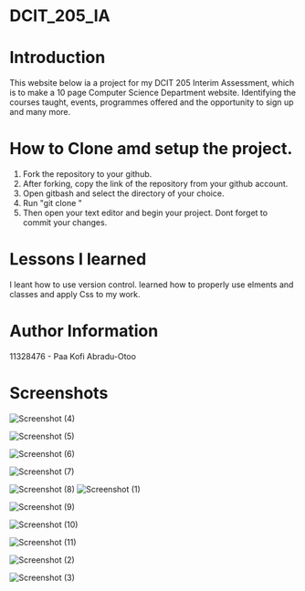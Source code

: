 # DCIT_205_IA
# Introduction
This website below ia a project for my DCIT 205 Interim Assessment, which is to make a 10 page Computer Science Department website. Identifying the courses taught, events, programmes offered and the opportunity to sign up and many more.
# How to Clone amd setup the project.
1. Fork the repository to your github.
2. After forking, copy the link of the repository from your github account.
3. Open gitbash and select the directory of your choice.
4. Run "git clone <url>"
5. Then open your text editor and begin your project. Dont forget to commit your changes.

# Lessons I learned
I leant how to use version control.
learned how to properly use elments and classes and apply Css to my work.

# Author Information
11328476 - Paa Kofi Abradu-Otoo


# Screenshots

![Screenshot (4)](https://github.com/Paakofiao/11328476_DCIT_205/assets/151411212/538dd761-6fc1-4f29-8a82-248db28cb620)

![Screenshot (5)](https://github.com/Paakofiao/11328476_DCIT_205/assets/151411212/ede04cd2-3ea0-4870-8542-8c351c8f2867)

![Screenshot (6)](https://github.com/Paakofiao/11328476_DCIT_205/assets/151411212/0abf330b-8eb7-42b8-8461-3e454c4b63f6)

![Screenshot (7)](https://github.com/Paakofiao/11328476_DCIT_205/assets/151411212/ca6ce9cb-ea9a-4bb1-9f12-a49872644105)

![Screenshot (8)](https://github.com/Paakofiao/11328476_DCIT_205/assets/151411212/8407576e-b1bc-4a26-a1a1-561fc945ad5b)
![Screenshot (1)](https://github.com/Paakofiao/11328476_DCIT_205/assets/151411212/456561a3-6051-4ce6-a543-231683ab4b73)

![Screenshot (9)](https://github.com/Paakofiao/11328476_DCIT_205/assets/151411212/af2c7332-76d1-419e-ac0c-cc4829cf1f78)

![Screenshot (10)](https://github.com/Paakofiao/11328476_DCIT_205/assets/151411212/1d9bf1c0-0343-4f57-8905-6a0e496b09e6)

![Screenshot (11)](https://github.com/Paakofiao/11328476_DCIT_205/assets/151411212/077df639-c1f7-48d7-a025-4390b16697af)

![Screenshot (2)](https://github.com/Paakofiao/11328476_DCIT_205/assets/151411212/0e5c6b4e-2417-4153-8584-be3015058076)

![Screenshot (3)](https://github.com/Paakofiao/11328476_DCIT_205/assets/151411212/ff51d782-0e5d-45ad-9833-5cb1b6745ec4)
